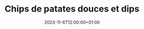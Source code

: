 ---
title: "Chips de patates douces et dips"
date: 2023-11-6T12:00:00+01:00
draft: false
image: "images/fringale/volume3/novembre23/chipspatate.jpg"
thumbnail: "images/fringale/volume3/novembre23/chipspatate.jpg"
hidden: true
weight: 5
---